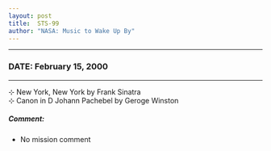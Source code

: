 ```yaml
---
layout: post
title:  STS-99
author: "NASA: Music to Wake Up By"
---
```


----
### DATE: February 15, 2000
----
⊹ New York, New York by Frank Sinatra  &nbsp;<br />⊹ Canon in D Johann Pachebel by Geroge Winston

##### Comment:
* No mission comment
